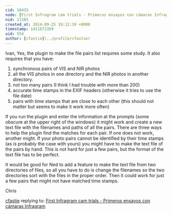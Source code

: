 ```yaml
---
cid: 10433
node: [First Infragram cam trials - Primeros ensayos con cámaras Infragram](../notes/ivalethia/09-20-2014/first-infragram-cam-trials-primeros-ensayos-con-camaras-infragram)
nid: 11165
created_at: 2014-09-25 19:12:39 +0000
timestamp: 1411672359
uid: 554
author: [cfastie](../profile/cfastie)
---
```


Ivan,
Yes, the plugin to make the file pairs list requires some study. It also requires that you have:

1.  synchronous pairs of VIS and NIR photos
2.  all the VIS photos in one directory and the NIR photos in another directory.
3.  not too many pairs (I think I had trouble with more than 200)
4.  accurate time stamps in the EXIF headers (otherwise it tries to use the file date)
5.  pairs with time stamps that are close to each other (this should not matter but seems to make it work more often)

If you run the plugin and enter the information at the prompts (some obscure at the upper right of the windows) it might work and create a new text file with the filenames and paths of all the pairs. There are three ways to help the plugin find the matches for each pair. If one does not work, another might. If your photo pairs cannot be identified by their time stamps (as is probably the case with yours) you might have to make the text file of the pairs by hand. This is not hard for just a few pairs, but the format of the text file has to be perfect.

It would be good for Ned to add a feature to make the text file from two directories of files, so all you have to do is change the filenames so the two directories sort with the files in the proper order. Then it could work for just a few pairs that might not have matched time stamps. 

Chris

[cfastie](../profile/cfastie) replying to: [First Infragram cam trials - Primeros ensayos con cámaras Infragram](../notes/ivalethia/09-20-2014/first-infragram-cam-trials-primeros-ensayos-con-camaras-infragram)

